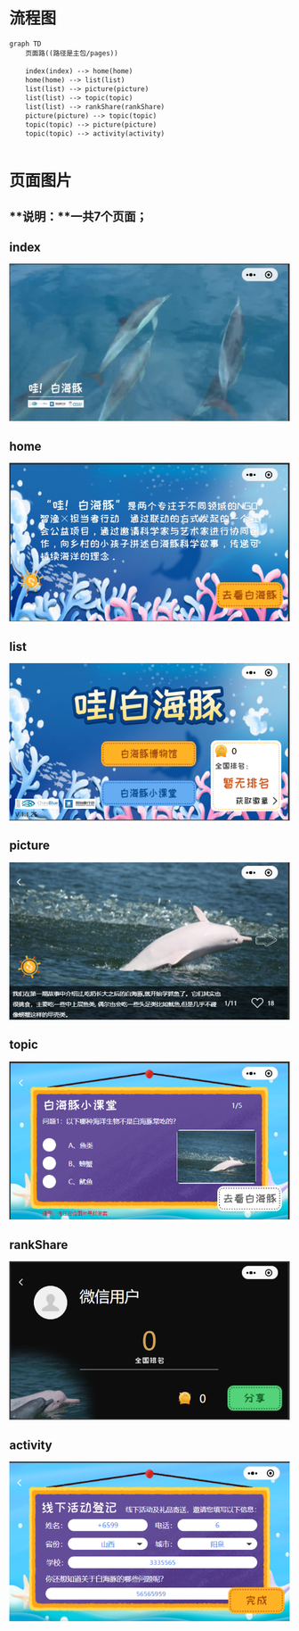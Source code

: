 # 流程图

```mermaid
graph TD
	页面路((路径是主包/pages))
	
    index(index) --> home(home)
    home(home) --> list(list)
    list(list) --> picture(picture)
    list(list) --> topic(topic)
    list(list) --> rankShare(rankShare)
    picture(picture) --> topic(topic)
    topic(topic) --> picture(picture)
    topic(topic) --> activity(activity)
   
```

# 页面图片

## **说明：**一共7个页面；

## index

![image-20211103115005609](images/image-20211103115005609.png)



## home

![image-20211103115027241](images/image-20211103115027241.png)



## list

![image-20211103115546748](images/image-20211103115546748.png)

## picture

![image-20211103115222813](images/image-20211103115222813.png)



## topic

![image-20211103115310442](images/image-20211103115310442.png)



## rankShare

![image-20211103115417099](images/image-20211103115417099.png)



## activity

![image-20211103114928988](images/image-20211103114928988-16359195907241.png)

